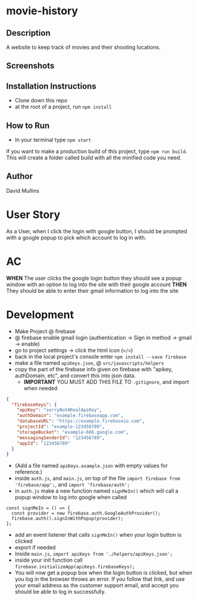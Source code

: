 # movie-history

## Description
A website to keep track of movies and their shooting locations.

## Screenshots


## Installation Instructions
* Clone down this repo
* at the root of a project, run `npm install`

## How to Run
* In your terminal type `npm start`

If you want to make a production build of this project, type `npm run build`. This will create a folder called build with all the minified code you need.

## Author
David Mullins






# User Story
As a User, when I click the login with google button, I should be prompted with a google popup to pick which account to log in with.
# AC
**WHEN** The user clicks the google login button they should see a popup window with an option to log into the site with their google account
**THEN** They should be able to enter their gmail information to log into the site
# Development
* Make Project @ firebase
* @ firebase enable gmail login (authentication -> Sign in method -> gmail -> enable)
* go to project settings -> click the html icon (`</>`)
* back in the local project's console enter `npm install --save firebase`
* make a file named `apiKeys.json`, @ `src/javascripts/helpers`
* copy the part of the firebase info given on firebase with "apikey, authDomain, etc", and convert this into json data.
    * **IMPORTANT** YOU MUST ADD THIS FILE TO `.gitignore`, and import when needed
``` JSON
{
  "firebaseKeys": {
    "apiKey": "sorryNotARealApiKey",
    "authDomain": "example.firebaseapp.com",
    "databaseURL": "https://example.firebaseio.com",
    "projectId": "example-123456789",
    "storageBucket": "example-666.google.com",
    "messagingSenderId": "123456789",
    "appId": "123456789"
  }
}
```
* (Add a file named `apiKeys.example.json` with empty values for reference.)
* inside `auth.js`, and `main.js`, on top of the file `import firebase from 'firebase/app';`, and `import 'firebase/auth';`
* in `auth.js` make a new function named `signMeIn()` which will call a popup window to log into google when called
```
const signMeIn = () => {
  const provider = new firebase.auth.GoogleAuthProvider();
  firebase.auth().signInWithPopup(provider);
};
```
* add an event listener that calls `signMeIn()`  when your login button is clicked
* export if needed
* Inside `main.js`,  `import apiKeys from './helpers/apiKeys.json';`
* inside your init function call `firebase.initializeApp(apiKeys.firebaseKeys);`
* You will now get a popup box when the login button is clicked, but when you log in the browser throws an error. If you follow that link, and use your email address as the customer support email, and accept you should be able to log in successfully.